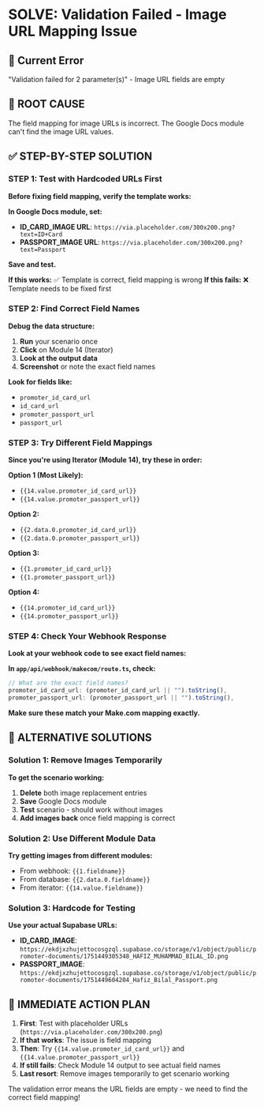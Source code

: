 # SOLVE: Validation Failed - Image URL Mapping Issue

## 🚨 **Current Error**

"Validation failed for 2 parameter(s)" - Image URL fields are empty

## 🎯 **ROOT CAUSE**

The field mapping for image URLs is incorrect. The Google Docs module can't find the image URL values.

## ✅ **STEP-BY-STEP SOLUTION**

### **STEP 1: Test with Hardcoded URLs First**

**Before fixing field mapping, verify the template works:**

**In Google Docs module, set:**

- **ID_CARD_IMAGE URL**: `https://via.placeholder.com/300x200.png?text=ID+Card`
- **PASSPORT_IMAGE URL**: `https://via.placeholder.com/300x200.png?text=Passport`

**Save and test.**

**If this works:** ✅ Template is correct, field mapping is wrong
**If this fails:** ❌ Template needs to be fixed first

### **STEP 2: Find Correct Field Names**

**Debug the data structure:**

1. **Run** your scenario once
2. **Click** on Module 14 (Iterator)
3. **Look at the output data**
4. **Screenshot** or note the exact field names

**Look for fields like:**

- `promoter_id_card_url`
- `id_card_url`
- `promoter_passport_url`
- `passport_url`

### **STEP 3: Try Different Field Mappings**

**Since you're using Iterator (Module 14), try these in order:**

**Option 1 (Most Likely):**

- `{{14.value.promoter_id_card_url}}`
- `{{14.value.promoter_passport_url}}`

**Option 2:**

- `{{2.data.0.promoter_id_card_url}}`
- `{{2.data.0.promoter_passport_url}}`

**Option 3:**

- `{{1.promoter_id_card_url}}`
- `{{1.promoter_passport_url}}`

**Option 4:**

- `{{14.promoter_id_card_url}}`
- `{{14.promoter_passport_url}}`

### **STEP 4: Check Your Webhook Response**

**Look at your webhook code to see exact field names:**

**In `app/api/webhook/makecom/route.ts`, check:**

```typescript
// What are the exact field names?
promoter_id_card_url: (promoter_id_card_url || "").toString(),
promoter_passport_url: (promoter_passport_url || "").toString(),
```

**Make sure these match your Make.com mapping exactly.**

## 🔧 **ALTERNATIVE SOLUTIONS**

### **Solution 1: Remove Images Temporarily**

**To get the scenario working:**

1. **Delete** both image replacement entries
2. **Save** Google Docs module
3. **Test** scenario - should work without images
4. **Add images back** once field mapping is correct

### **Solution 2: Use Different Module Data**

**Try getting images from different modules:**

- From webhook: `{{1.fieldname}}`
- From database: `{{2.data.0.fieldname}}`
- From iterator: `{{14.value.fieldname}}`

### **Solution 3: Hardcode for Testing**

**Use your actual Supabase URLs:**

- **ID_CARD_IMAGE**: `https://ekdjxzhujettocosgzql.supabase.co/storage/v1/object/public/promoter-documents/1751449305348_HAFIZ_MUHAMMAD_BILAL_ID.png`
- **PASSPORT_IMAGE**: `https://ekdjxzhujettocosgzql.supabase.co/storage/v1/object/public/promoter-documents/1751449604204_Hafiz_Bilal_Passport.png`

## 🎯 **IMMEDIATE ACTION PLAN**

1. **First**: Test with placeholder URLs (`https://via.placeholder.com/300x200.png`)
2. **If that works**: The issue is field mapping
3. **Then**: Try `{{14.value.promoter_id_card_url}}` and `{{14.value.promoter_passport_url}}`
4. **If still fails**: Check Module 14 output to see actual field names
5. **Last resort**: Remove images temporarily to get scenario working

The validation error means the URL fields are empty - we need to find the correct field mapping!
